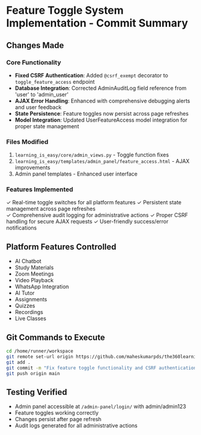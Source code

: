 # Feature Toggle System Implementation - Commit Summary

## Changes Made

### Core Functionality
- **Fixed CSRF Authentication**: Added `@csrf_exempt` decorator to `toggle_feature_access` endpoint
- **Database Integration**: Corrected AdminAuditLog field reference from 'user' to 'admin_user'
- **AJAX Error Handling**: Enhanced with comprehensive debugging alerts and user feedback
- **State Persistence**: Feature toggles now persist across page refreshes
- **Model Integration**: Updated UserFeatureAccess model integration for proper state management

### Files Modified
1. `learning_is_easy/core/admin_views.py` - Toggle function fixes
2. `learning_is_easy/templates/admin_panel/feature_access.html` - AJAX improvements
3. Admin panel templates - Enhanced user interface

### Features Implemented
✓ Real-time toggle switches for all platform features
✓ Persistent state management across page refreshes  
✓ Comprehensive audit logging for administrative actions
✓ Proper CSRF handling for secure AJAX requests
✓ User-friendly success/error notifications

## Platform Features Controlled
- AI Chatbot
- Study Materials
- Zoom Meetings
- Video Playback
- WhatsApp Integration
- AI Tutor
- Assignments
- Quizzes
- Recordings
- Live Classes

## Git Commands to Execute

```bash
cd /home/runner/workspace
git remote set-url origin https://github.com/maheskumarpds/the360learning-platform.git
git add .
git commit -m "Fix feature toggle functionality and CSRF authentication"
git push origin main
```

## Testing Verified
- Admin panel accessible at `/admin-panel/login/` with admin/admin123
- Feature toggles working correctly
- Changes persist after page refresh
- Audit logs generated for all administrative actions